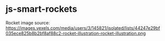 # js-smart-rockets

Rocket image source: https://images.vexels.com/media/users/3/145821/isolated/lists/44247e29bf035ece825b8b2bf8af88c2-rocket-illustration-rocket-illustration.png
